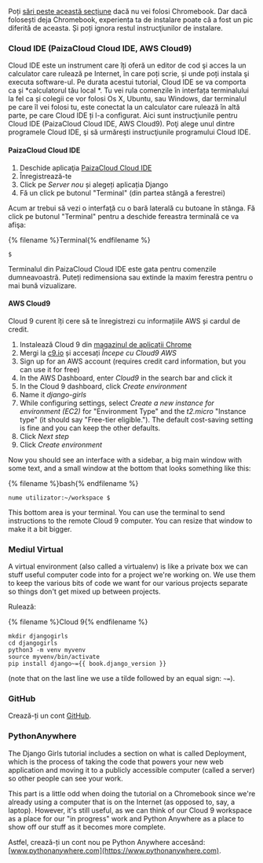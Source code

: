 Poți [sări peste această secțiune](http://tutorial.djangogirls.org/en/installation/#install-python) dacă nu vei folosi Chromebook. Dar dacă folosești deja Chromebook, experiența ta de instalare poate că a fost un pic diferită de aceasta. Și poți ignora restul instrucţiunilor de instalare.

### Cloud IDE (PaizaCloud Cloud IDE, AWS Cloud9)

Cloud IDE este un instrument care îți oferă un editor de cod şi acces la un calculator care rulează pe Internet, în care poți scrie, și unde poți instala şi executa software-ul. Pe durata acestui tutorial, Cloud IDE se va comporta ca și *calculatorul tău local *. Tu vei rula comenzile în interfața terminalului la fel ca și colegii ce vor folosi Os X, Ubuntu, sau Windows, dar terminalul pe care îl vei folosi tu, este conectat la un calculator care rulează în altă parte, pe care Cloud IDE ți l-a configurat. Aici sunt instrucţiunile pentru Cloud IDE (PaizaCloud Cloud IDE, AWS Cloud9). Poţi alege unul dintre programele Cloud IDE, şi să urmăreşti instrucţiunile programului Cloud IDE.

#### PaizaCloud Cloud IDE

1. Deschide aplicaţia [PaizaCloud Cloud IDE](https://paiza.cloud/)
2. Înregistrează-te
3. Click pe *Server nou* și alegeți aplicația Django
4. Fă un click pe butonul "Terminal" (din partea stângă a ferestrei)

Acum ar trebui să vezi o interfaţă cu o bară laterală cu butoane în stânga. Fă click pe butonul "Terminal" pentru a deschide fereastra terminală ce va afişa:

{% filename %}Terminal{% endfilename %}

    $
    

Terminalul din PaizaCloud Cloud IDE este gata pentru comenzile dumneavoastră. Puteți redimensiona sau extinde la maxim ferestra pentru o mai bună vizualizare.

#### AWS Cloud9

Cloud 9 curent îți cere să te înregistrezi cu informațiile AWS și cardul de credit.

1. Instalează Cloud 9 din [magazinul de aplicații Chrome](https://chrome.google.com/webstore/detail/cloud9/nbdmccoknlfggadpfkmcpnamfnbkmkcp)
2. Mergi la [c9.io](https://c9.io) și accesați *Începe cu Cloud9 AWS*
3. Sign up for an AWS account (requires credit card information, but you can use it for free)
4. In the AWS Dashboard, enter *Cloud9* in the search bar and click it
5. In the Cloud 9 dashboard, click *Create environment*
6. Name it *django-girls*
7. While configuring settings, select *Create a new instance for environment (EC2)* for "Environment Type" and the *t2.micro* "Instance type" (it should say "Free-tier eligible."). The default cost-saving setting is fine and you can keep the other defaults.
8. Click *Next step*
9. Click *Create environment*

Now you should see an interface with a sidebar, a big main window with some text, and a small window at the bottom that looks something like this:

{% filename %}bash{% endfilename %}

    nume utilizator:~/workspace $
    

This bottom area is your terminal. You can use the terminal to send instructions to the remote Cloud 9 computer. You can resize that window to make it a bit bigger.

### Mediul Virtual

A virtual environment (also called a virtualenv) is like a private box we can stuff useful computer code into for a project we're working on. We use them to keep the various bits of code we want for our various projects separate so things don't get mixed up between projects.

Rulează:

{% filename %}Cloud 9{% endfilename %}

    mkdir djangogirls
    cd djangogirls
    python3 -m venv myvenv
    source myvenv/bin/activate
    pip install django~={{ book.django_version }}
    

(note that on the last line we use a tilde followed by an equal sign: `~=`).

### GitHub

Crează-ți un cont [GitHub](https://github.com).

### PythonAnywhere

The Django Girls tutorial includes a section on what is called Deployment, which is the process of taking the code that powers your new web application and moving it to a publicly accessible computer (called a server) so other people can see your work.

This part is a little odd when doing the tutorial on a Chromebook since we're already using a computer that is on the Internet (as opposed to, say, a laptop). However, it's still useful, as we can think of our Cloud 9 workspace as a place for our "in progress" work and Python Anywhere as a place to show off our stuff as it becomes more complete.

Astfel, crează-ți un cont nou pe Python Anywhere accesând: [www.pythonanywhere.com](https://www.pythonanywhere.com).